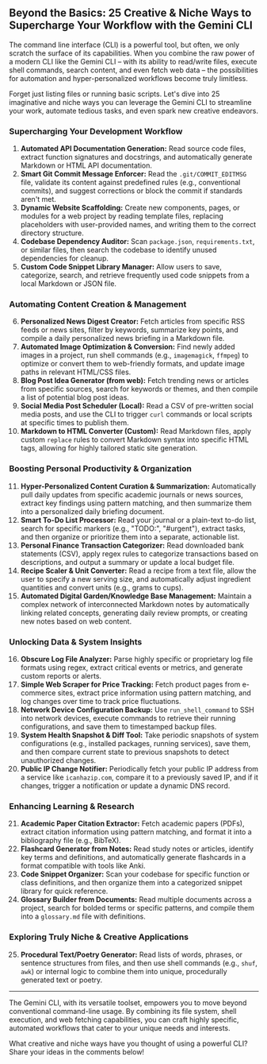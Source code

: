 ## Beyond the Basics: 25 Creative & Niche Ways to Supercharge Your Workflow with the Gemini CLI

The command line interface (CLI) is a powerful tool, but often, we only scratch the surface of its capabilities. When you combine the raw power of a modern CLI like the Gemini CLI – with its ability to read/write files, execute shell commands, search content, and even fetch web data – the possibilities for automation and hyper-personalized workflows become truly limitless.

Forget just listing files or running basic scripts. Let's dive into 25 imaginative and niche ways you can leverage the Gemini CLI to streamline your work, automate tedious tasks, and even spark new creative endeavors.

### Supercharging Your Development Workflow

1.  **Automated API Documentation Generation:** Read source code files, extract function signatures and docstrings, and automatically generate Markdown or HTML API documentation.
2.  **Smart Git Commit Message Enforcer:** Read the `.git/COMMIT_EDITMSG` file, validate its content against predefined rules (e.g., conventional commits), and suggest corrections or block the commit if standards aren't met.
3.  **Dynamic Website Scaffolding:** Create new components, pages, or modules for a web project by reading template files, replacing placeholders with user-provided names, and writing them to the correct directory structure.
4.  **Codebase Dependency Auditor:** Scan `package.json`, `requirements.txt`, or similar files, then search the codebase to identify unused dependencies for cleanup.
5.  **Custom Code Snippet Library Manager:** Allow users to save, categorize, search, and retrieve frequently used code snippets from a local Markdown or JSON file.

### Automating Content Creation & Management

6.  **Personalized News Digest Creator:** Fetch articles from specific RSS feeds or news sites, filter by keywords, summarize key points, and compile a daily personalized news briefing in a Markdown file.
7.  **Automated Image Optimization & Conversion:** Find newly added images in a project, run shell commands (e.g., `imagemagick`, `ffmpeg`) to optimize or convert them to web-friendly formats, and update image paths in relevant HTML/CSS files.
8.  **Blog Post Idea Generator (from web):** Fetch trending news or articles from specific sources, search for keywords or themes, and then compile a list of potential blog post ideas.
9.  **Social Media Post Scheduler (Local):** Read a CSV of pre-written social media posts, and use the CLI to trigger `curl` commands or local scripts at specific times to publish them.
10. **Markdown to HTML Converter (Custom):** Read Markdown files, apply custom `replace` rules to convert Markdown syntax into specific HTML tags, allowing for highly tailored static site generation.

### Boosting Personal Productivity & Organization

11. **Hyper-Personalized Content Curation & Summarization:** Automatically pull daily updates from specific academic journals or news sources, extract key findings using pattern matching, and then summarize them into a personalized daily briefing document.
12. **Smart To-Do List Processor:** Read your journal or a plain-text to-do list, search for specific markers (e.g., "TODO:", "#urgent"), extract tasks, and then organize or prioritize them into a separate, actionable list.
13. **Personal Finance Transaction Categorizer:** Read downloaded bank statements (CSV), apply regex rules to categorize transactions based on descriptions, and output a summary or update a local budget file.
14. **Recipe Scaler & Unit Converter:** Read a recipe from a text file, allow the user to specify a new serving size, and automatically adjust ingredient quantities and convert units (e.g., grams to cups).
15. **Automated Digital Garden/Knowledge Base Management:** Maintain a complex network of interconnected Markdown notes by automatically linking related concepts, generating daily review prompts, or creating new notes based on web content.

### Unlocking Data & System Insights

16. **Obscure Log File Analyzer:** Parse highly specific or proprietary log file formats using regex, extract critical events or metrics, and generate custom reports or alerts.
17. **Simple Web Scraper for Price Tracking:** Fetch product pages from e-commerce sites, extract price information using pattern matching, and log changes over time to track price fluctuations.
18. **Network Device Configuration Backup:** Use `run_shell_command` to SSH into network devices, execute commands to retrieve their running configurations, and save them to timestamped backup files.
19. **System Health Snapshot & Diff Tool:** Take periodic snapshots of system configurations (e.g., installed packages, running services), save them, and then compare current state to previous snapshots to detect unauthorized changes.
20. **Public IP Change Notifier:** Periodically fetch your public IP address from a service like `icanhazip.com`, compare it to a previously saved IP, and if it changes, trigger a notification or update a dynamic DNS record.

### Enhancing Learning & Research

21. **Academic Paper Citation Extractor:** Fetch academic papers (PDFs), extract citation information using pattern matching, and format it into a bibliography file (e.g., BibTeX).
22. **Flashcard Generator from Notes:** Read study notes or articles, identify key terms and definitions, and automatically generate flashcards in a format compatible with tools like Anki.
23. **Code Snippet Organizer:** Scan your codebase for specific function or class definitions, and then organize them into a categorized snippet library for quick reference.
24. **Glossary Builder from Documents:** Read multiple documents across a project, search for bolded terms or specific patterns, and compile them into a `glossary.md` file with definitions.

### Exploring Truly Niche & Creative Applications

25. **Procedural Text/Poetry Generator:** Read lists of words, phrases, or sentence structures from files, and then use shell commands (e.g., `shuf`, `awk`) or internal logic to combine them into unique, procedurally generated text or poetry.

---

The Gemini CLI, with its versatile toolset, empowers you to move beyond conventional command-line usage. By combining its file system, shell execution, and web fetching capabilities, you can craft highly specific, automated workflows that cater to your unique needs and interests.

What creative and niche ways have you thought of using a powerful CLI? Share your ideas in the comments below!